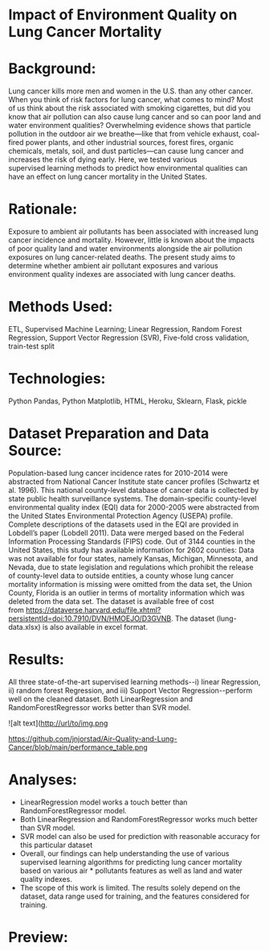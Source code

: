 # Impact of Environment Quality on Lung Cancer Mortality

# Background:

Lung cancer kills more men and women in the U.S. than any other cancer. When you think of risk factors for lung cancer, what comes to mind? Most of us think about the risk associated with smoking cigarettes, but did you know that air pollution can also cause lung cancer and so can poor land and water environment qualities? Overwhelming evidence shows that particle pollution in the outdoor air we breathe—like that from vehicle exhaust, coal-fired power plants, and other industrial sources, forest fires, organic chemicals, metals, soil, and dust particles—can cause lung cancer and increases the risk of dying early. Here, we tested various supervised learning methods to predict how environmental qualities can have an effect on lung cancer mortality in the United States.

# Rationale:

Exposure to ambient air pollutants has been associated with increased lung cancer incidence and mortality. However, little is known about the impacts of poor quality land and water environments alongside the air pollution exposures on lung cancer-related deaths. The present study aims to determine whether ambient air pollutant exposures and various environment quality indexes are associated with lung cancer deaths.

# Methods Used:
ETL, Supervised Machine Learning; Linear Regression, Random Forest Regression, Support Vector Regression (SVR), Five-fold cross validation, train-test split

# Technologies:
Python Pandas, Python Matplotlib, HTML, Heroku, Sklearn, Flask, pickle

# Dataset Preparation and Data Source:
Population-based lung cancer incidence rates for 2010-2014 were abstracted from National Cancer Institute state cancer profiles (Schwartz et al. 1996). This national county-level database of cancer data is collected by state public health surveillance systems. The domain-specific county-level environmental quality index (EQI) data for 2000-2005 were abstracted from the United States Environmental Protection Agency (USEPA) profile. Complete descriptions of the datasets used in the EQI are provided in Lobdell’s paper (Lobdell 2011). Data were merged based on the Federal Information Processing Standards (FIPS) code. Out of 3144 counties in the United States, this study has available information for 2602 counties: Data was not available for four states, namely Kansas, Michigan, Minnesota, and Nevada, due to state legislation and regulations which prohibit the release of county-level data to outside entities, a county whose lung cancer mortality information is missing were omitted from the data set, the Union County, Florida is an outlier in terms of mortality information which was deleted from the data set. The dataset is available free of cost from https://dataverse.harvard.edu/file.xhtml?persistentId=doi:10.7910/DVN/HMOEJO/D3GVNB. The dataset (lung-data.xlsx) is also available in excel format. 

# Results:

All three state-of-the-art supervised learning methods--i) linear Regression, ii) random forest Regression, and iii) Support Vector Regression--perform well on the cleaned dataset. Both LinearRegression and RandomForestRegressor works better than SVR model.

![alt text]([http://url/to/img.png](https://github.com/jnjorstad/Air-Quality-and-Lung-Cancer/blob/main/performance_table.png)

https://github.com/jnjorstad/Air-Quality-and-Lung-Cancer/blob/main/performance_table.png

# Analyses:

* LinearRegression model works a touch better than RandomForestRegressor model. 
* Both LinearRegression and RandomForestRegressor works much better than SVR model. 
* SVR model can also be used for prediction with reasonable accuracy for this particular dataset
* Overall, our findings can help understanding the use of various supervised learning algorithms for predicting lung cancer mortality based on various air * pollutants features as well as land and water quality indexes.
* The scope of this work is limited. The results solely depend on the dataset, data range used for training, and the features considered for training.

# Preview:
